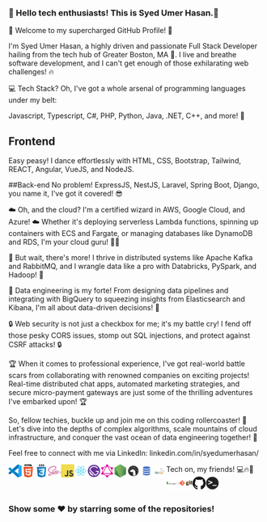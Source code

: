 ### 👋 Hello tech enthusiasts!  This is Syed Umer Hasan.👋

🚀 Welcome to my supercharged GitHub Profile! 🚀

I'm Syed Umer Hasan, a highly driven and passionate Full Stack Developer hailing from the tech hub of Greater Boston, MA 🌆. I live and breathe software development, and I can't get enough of those exhilarating web challenges! 🔥

💻 Tech Stack? Oh, I've got a whole arsenal of programming languages under my belt: 

Javascript, Typescript, C#, PHP, Python, Java, .NET, C++, and more! 💪 

## Frontend
Easy peasy! I dance effortlessly with HTML, CSS, Bootstrap, Tailwind, REACT, Angular, VueJS, and NodeJS. 

##Back-end 
No problem! ExpressJS, NestJS, Laravel, Spring Boot, Django, you name it, I've got it covered! 😎

☁️ Oh, and the cloud? 
I'm a certified wizard in AWS, Google Cloud, and Azure! ☁️ 
Whether it's deploying serverless Lambda functions, spinning up containers with ECS and Fargate, or managing databases like DynamoDB and RDS, I'm your cloud guru! 🧙‍♂️

🔧 But wait, there's more! I thrive in distributed systems like Apache Kafka and RabbitMQ, and I wrangle data like a pro with Databricks, PySpark, and Hadoop! 🔧

💾 Data engineering is my forte! From designing data pipelines and integrating with BigQuery to squeezing insights from Elasticsearch and Kibana, I'm all about data-driven decisions! 💾

🔒 Web security is not just a checkbox for me; it's my battle cry! I fend off those pesky CORS issues, stomp out SQL injections, and protect against CSRF attacks! 🔒

🏆 When it comes to professional experience, I've got real-world battle scars from collaborating with renowned companies on exciting projects! Real-time distributed chat apps, automated marketing strategies, and secure micro-payment gateways are just some of the thrilling adventures I've embarked upon! 🏆

So, fellow techies, buckle up and join me on this coding rollercoaster! 🎢 Let's dive into the depths of complex algorithms, scale mountains of cloud infrastructure, and conquer the vast ocean of data engineering together! 🌊

Feel free to connect with me via LinkedIn: linkedin.com/in/syedumerhasan/

Tech on, my friends! 💻🔥🚀
<img align="left" alt="Visual Studio Code" width="26px" src="https://raw.githubusercontent.com/github/explore/80688e429a7d4ef2fca1e82350fe8e3517d3494d/topics/visual-studio-code/visual-studio-code.png" />
<img align="left" alt="HTML5" width="26px" src="https://raw.githubusercontent.com/github/explore/80688e429a7d4ef2fca1e82350fe8e3517d3494d/topics/html/html.png" />
<img align="left" alt="CSS3" width="26px" src="https://raw.githubusercontent.com/github/explore/80688e429a7d4ef2fca1e82350fe8e3517d3494d/topics/css/css.png" />
<img align="left" alt="Sass" width="26px" src="https://raw.githubusercontent.com/github/explore/80688e429a7d4ef2fca1e82350fe8e3517d3494d/topics/sass/sass.png" />
<img align="left" alt="JavaScript" width="26px" src="https://raw.githubusercontent.com/github/explore/80688e429a7d4ef2fca1e82350fe8e3517d3494d/topics/javascript/javascript.png" />
<img align="left" alt="React" width="26px" src="https://raw.githubusercontent.com/github/explore/80688e429a7d4ef2fca1e82350fe8e3517d3494d/topics/react/react.png" />
<img align="left" alt="Gatsby" width="26px" src="https://raw.githubusercontent.com/github/explore/e94815998e4e0713912fed477a1f346ec04c3da2/topics/gatsby/gatsby.png" />
<img align="left" alt="GraphQL" width="26px" src="https://raw.githubusercontent.com/github/explore/80688e429a7d4ef2fca1e82350fe8e3517d3494d/topics/graphql/graphql.png" />
<img align="left" alt="Node.js" width="26px" src="https://raw.githubusercontent.com/github/explore/80688e429a7d4ef2fca1e82350fe8e3517d3494d/topics/nodejs/nodejs.png" />
<img align="left" alt="Deno" width="26px" src="https://raw.githubusercontent.com/github/explore/361e2821e2dea67711cde99c9c40ed357061cf27/topics/deno/deno.png" />
<img align="left" alt="SQL" width="26px" src="https://raw.githubusercontent.com/github/explore/80688e429a7d4ef2fca1e82350fe8e3517d3494d/topics/sql/sql.png" />
<img align="left" alt="MySQL" width="26px" src="https://raw.githubusercontent.com/github/explore/80688e429a7d4ef2fca1e82350fe8e3517d3494d/topics/mysql/mysql.png" />
<img align="left" alt="MongoDB" width="26px" src="https://raw.githubusercontent.com/github/explore/80688e429a7d4ef2fca1e82350fe8e3517d3494d/topics/mongodb/mongodb.png" />
<img align="left" alt="Git" width="26px" src="https://raw.githubusercontent.com/github/explore/80688e429a7d4ef2fca1e82350fe8e3517d3494d/topics/git/git.png" />
<img align="left" alt="GitHub" width="26px" src="https://raw.githubusercontent.com/github/explore/78df643247d429f6cc873026c0622819ad797942/topics/github/github.png" />
<img align="left" alt="HTML5" width="26px" src="https://raw.githubusercontent.com/github/explore/80688e429a7d4ef2fca1e82350fe8e3517d3494d/topics/terminal/terminal.png" />

<br />

<div align="left">

### Show some ❤️ by starring some of the repositories!

</div>

